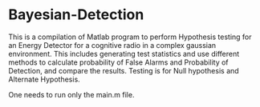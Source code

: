 # Bayesian-Detection
This is a compilation of Matlab program to perform Hypothesis testing for an Energy Detector for a cognitive radio in a complex gaussian environment.  This includes generating test statistics and use different methods to calculate probability of False Alarms and Probability of Detection, and compare the results. Testing is for Null hypothesis and Alternate Hypothesis.  

One needs to run only the main.m file.
